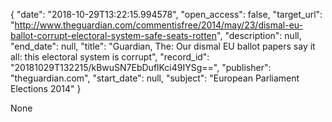 {
  "date": "2018-10-29T13:22:15.994578", 
  "open_access": false, 
  "target_url": "http://www.theguardian.com/commentisfree/2014/may/23/dismal-eu-ballot-corrupt-electoral-system-safe-seats-rotten", 
  "description": null, 
  "end_date": null, 
  "title": "Guardian, The: Our dismal EU ballot papers say it all: this electoral system is corrupt", 
  "record_id": "20181029T132215/kBwuSN7EbDuflKci49IYSg==", 
  "publisher": "theguardian.com", 
  "start_date": null, 
  "subject": "European Parliament Elections 2014"
}

None